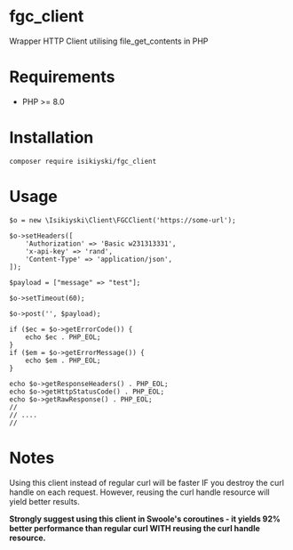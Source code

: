 # fgc_client
Wrapper HTTP Client utilising file_get_contents in PHP

# Requirements
- PHP >= 8.0

# Installation

`composer require isikiyski/fgc_client`

# Usage

```
$o = new \Isikiyski\Client\FGCClient('https://some-url');

$o->setHeaders([
    'Authorization' => 'Basic w231313331',
    'x-api-key' => 'rand',
    'Content-Type' => 'application/json',
]);

$payload = ["message" => "test"];

$o->setTimeout(60);

$o->post('', $payload);

if ($ec = $o->getErrorCode()) {
    echo $ec . PHP_EOL;
}
if ($em = $o->getErrorMessage()) {
    echo $em . PHP_EOL;
}

echo $o->getResponseHeaders() . PHP_EOL;
echo $o->getHttpStatusCode() . PHP_EOL;
echo $o->getRawResponse() . PHP_EOL;
//
// ....
//
```

# Notes
Using this client instead of regular curl will be faster IF you destroy the curl handle on each request. However, reusing the curl handle resource will yield better results.

<b>Strongly suggest using this client in Swoole's coroutines - it yields 92% better performance than regular curl WITH reusing the curl handle resource.</b>
